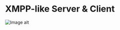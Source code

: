 # XMPP-like Server & Client
![Image alt](https://github.com/gregorymel/Messenger/raw/gettingStarted/Docs/UML_diagram.jpg)
